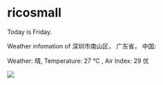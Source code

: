 # ricosmall

Today is Friday.

Weather infomation of 深圳市南山区， 广东省， 中国: 

Weather: 晴, Temperature: 27 ℃ , Air Index: 29 优

<img src="https://github-readme-stats.vercel.app/api?username=ricosmall&show_icons=true" />
